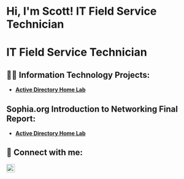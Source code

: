 <h1>Hi, I'm Scott!  IT Field Service Technician </h1>
<h1>IT Field Service Technician </h1>

<h2>👨‍💻 Information Technology Projects:</h2>

- <b>[Active Directory Home Lab](https://github.com/slaird2077/Active-Directory-Lab) </b>
  
<h2> Sophia.org Introduction to Networking Final Report:</h2>

- <b>[Active Directory Home Lab](https://github.com/slaird2077/LABURL) </b>

<h2> 🤳 Connect with me:</h2>

[<img align="left" alt="JoshMadakor | LinkedIn" width="22px" src="https://cdn.jsdelivr.net/npm/simple-icons@v3/icons/linkedin.svg" />][linkedin]

[Linkedin]: https://www.linkedin.com/in/scott-laird-3a49b3252/
<!--
**joshmadakor1/joshmadakor1** is a ✨ _special_ ✨ repository because its `README.md` (this file) appears on your GitHub profile.

Here are some ideas to get you started:

- 🔭 I’m currently working on ...
- 🌱 I’m currently learning ...
- 👯 I’m looking to collaborate on ...
- 🤔 I’m looking for help with ...
- 💬 Ask me about ...
- 📫 How to reach me: ...
- 😄 Pronouns: ...
- ⚡ Fun fact: ...
-->
